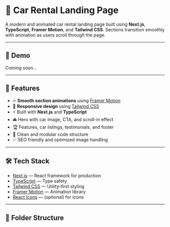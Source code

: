 # 🚗 Car Rental Landing Page

A modern and animated car rental landing page built using **Next.js**, **TypeScript**, **Framer Motion**, and **Tailwind CSS**. Sections transition smoothly with animation as users scroll through the page.

---

## 📸 Demo

Coming soon...

---

## 🚀 Features

- 🔥 **Smooth section animations** using [Framer Motion](https://www.framer.com/motion/)
- 🎨 **Responsive design** using [Tailwind CSS](https://tailwindcss.com/)
- ⚡ Built with **Next.js** and **TypeScript**
- 🚘 Hero with car image, CTA, and scroll-in effect
- 🏆 Features, car listings, testimonials, and footer
- 🧼 Clean and modular code structure
- ✅ SEO friendly and optimized image handling

---

## 🛠️ Tech Stack

- [Next.js](https://nextjs.org/) — React framework for production
- [TypeScript](https://www.typescriptlang.org/) — Type safety
- [Tailwind CSS](https://tailwindcss.com/) — Utility-first styling
- [Framer Motion](https://www.framer.com/motion/) — Animation library
- [React Icons](https://react-icons.github.io/react-icons/) — (optional) for icons

---

## 📂 Folder Structure

